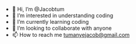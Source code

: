 - 👋 Hi, I’m @Jacobtum
- 👀 I’m interested in understanding coding
- 🌱 I’m currently learning coding
- 💞️ I’m looking to collaborate with anyone
- 📫 How to reach me tumanyejacob@gmail.com

<!---
Jacobtum/Jacobtum is a ✨ special ✨ repository because its `README.md` (this file) appears on your GitHub profile.
You can click the Preview link to take a look at your changes.
--->

